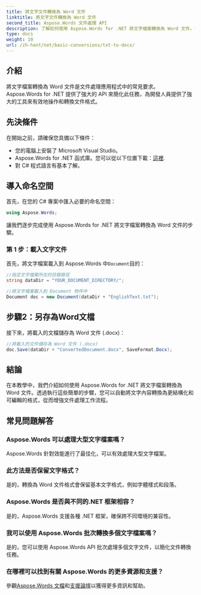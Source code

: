 ```yaml
---
title: 將文字文件轉換為 Word 文件
linktitle: 將文字文件轉換為 Word 文件
second_title: Aspose.Words 文件處理 API
description: 了解如何使用 Aspose.Words for .NET 將文字檔案轉換為 Word 文件。使用我們的綜合指南有效管理文件轉換。
type: docs
weight: 10
url: /zh-hant/net/basic-conversions/txt-to-docx/
---
```

## 介紹

將文字檔案轉換為 Word 文件是文件處理應用程式中的常見要求。 Aspose.Words for .NET 提供了強大的 API 來簡化此任務，為開發人員提供了強大的工具來有效地操作和轉換文件格式。

## 先決條件

在開始之前，請確保您具備以下條件：
- 您的電腦上安裝了 Microsoft Visual Studio。
-  Aspose.Words for .NET 函式庫。您可以從以下位置下載：[這裡](https://releases.aspose.com/words/net/).
- 對 C# 程式語言有基本了解。

## 導入命名空間

首先，在您的 C# 專案中匯入必要的命名空間：
```csharp
using Aspose.Words;
```

讓我們逐步完成使用 Aspose.Words for .NET 將文字檔案轉換為 Word 文件的步驟。

### 第 1 步：載入文字文件

首先，將文字檔案載入到 Aspose.Words 中`Document`目的：
```csharp
//指定文字檔案所在的目錄路徑
string dataDir = "YOUR_DOCUMENT_DIRECTORY/";

//將文字檔案載入到 Document 物件中
Document doc = new Document(dataDir + "EnglishText.txt");
```

## 步驟2：另存為Word文檔

接下來，將載入的文檔儲存為 Word 文件 (.docx)：
```csharp
//將載入的文件儲存為 Word 文件 (.docx)
doc.Save(dataDir + "ConvertedDocument.docx", SaveFormat.Docx);
```

## 結論

在本教學中，我們介紹如何使用 Aspose.Words for .NET 將文字檔案轉換為 Word 文件。透過執行這些簡單的步驟，您可以自動將文字內容轉換為更結構化和可編輯的格式，從而增強文件處理工作流程。

## 常見問題解答

### Aspose.Words 可以處理大型文字檔案嗎？
Aspose.Words 針對效能進行了最佳化，可以有效處理大型文字檔案。

### 此方法是否保留文字格式？
是的，轉換為 Word 文件格式會保留基本文字格式，例如字體樣式和段落。

### Aspose.Words 是否與不同的.NET 框架相容？
是的，Aspose.Words 支援各種 .NET 框架，確保跨不同環境的兼容性。

### 我可以使用 Aspose.Words 批次轉換多個文字檔案嗎？
是的，您可以使用 Aspose.Words API 批次處理多個文字文件，以簡化文件轉換任務。

### 在哪裡可以找到有關 Aspose.Words 的更多資源和支援？
參觀[Aspose.Words 文檔](https://reference.aspose.com/words/net/)和[支援論壇](https://forum.aspose.com/c/words/8)以獲得更多資訊和幫助。